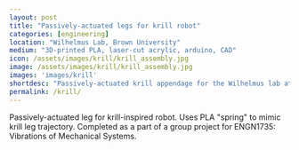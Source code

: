 ```yaml
---
layout: post
title: "Passively-actuated legs for krill robot"
categories: [engineering]
location: "Wilhelmus Lab, Brown University"
medium: "3D-printed PLA, laser-cut acrylic, arduino, CAD"
icon: /assets/images/krill/krill_assembly.jpg
image: /assets/images/krill/krill_assembly.jpg
images: 'images/krill'
shortdesc: "Passively-actuated krill appendage for the Wilhelmus lab at Brown University."
permalink: /krill/
---
```


Passively-actuated leg for krill-inspired robot. Uses PLA "spring" to mimic krill leg trajectory. Completed as a part of a group project for ENGN1735: Vibrations of Mechanical Systems.
<!--In the Spring 2022 semester, I worked together with a group of students in my Vibrations of Mechanical Systems course and the Wilhelmus Lab to develop a passivley actuated lower appendage for a krill-inspired robotics project.-->

<!--This involved modeling the system in MATLAB to identify the ideal spring coefficient and working with Fusion 360 CAD software to modify and simplify the existing design. We experimented with the material properties of a variety of materials including rubber, acetate sheets and stainless steel wire as well as 3D printed PLA, testing each spring against the recorded motion of real krill appendages using the DLTDV tool in MATLAB.-->
